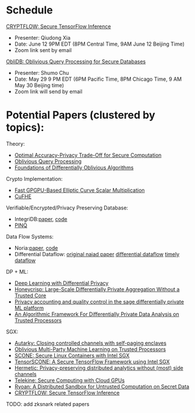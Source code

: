Schedule
=========
[CRYPTFLOW: Secure TensorFlow Inference](https://arxiv.org/pdf/1909.07814.pdf)
* Presenter: Qiudong Xia
* Date: June 12 9PM EDT (8PM Central Time, 9AM June 12 Beijing Time)
* Zoom link sent by email

[ObliDB: Oblivious Query Processing for Secure Databases](http://www.vldb.org/pvldb/vol13/p169-eskandarian.pdf)
* Presenter: Shumo Chu
* Date: May 29 9 PM EDT (6PM Pacific Time, 8PM Chicago Time, 9 AM May 30 Beijing time)
* Zoom link will send by email

Potential Papers (clustered by topics):
=======================================

Theory:
* [Optimal Accuracy-Privacy Trade-Off for Secure Computation](https://ieeexplore.ieee.org/stamp/stamp.jsp?arnumber=8573818)
* [Oblivious Query Processing](https://arxiv.org/abs/1312.4012)
* [Foundations of Differentially Oblivious Algorithms](https://eprint.iacr.org/2017/1033.pdf)

Crypto Implementation:
* [Fast GPGPU-Based Elliptic Curve Scalar Multiplication](https://eprint.iacr.org/2014/198.pdf)
* [CuFHE](https://github.com/vernamlab/cuFHE)

Verifiable/Encrypted/Privacy Preserving Database:
* IntegriDB:[paper](http://users.umiacs.umd.edu/~zhangyp/papers/IntegriDB.pdf), [code](https://github.com/integridb/Code)
* [PINQ](http://cs.brown.edu/courses/csci2390/readings/pinq.pdf)

Data Flow Systems:
* Noria:[paper](https://pdos.csail.mit.edu/papers/noria:osdi18.pdf), [code](https://github.com/mit-pdos/noria)
* Differential Dataflow: 
[original naiad paper](http://sigops.org/s/conferences/sosp/2013/papers/p439-murray.pdf)
[differential dataflow](https://github.com/timelydataflow/differential-dataflow/blob/master/differentialdataflow.pdf)
[timely dataflow](https://github.com/timelydataflow/timely-dataflow)

DP + ML:
* [Deep Learning with Differential Privacy](https://arxiv.org/pdf/1607.00133.pdf)
* [Honeycrisp: Large-Scale Differentially Private Aggregation Without a Trusted Core](https://dl.acm.org/doi/pdf/10.1145/3341301.3359660)
* [Privacy accounting and quality control in the sage differentially private ML platform](https://dl.acm.org/doi/pdf/10.1145/3341301.3359639)
* [An Algorithmic Framework For Differentially Private
Data Analysis on Trusted Processors](https://arxiv.org/pdf/1807.00736.pdf)

SGX:
* [Autarky: Closing controlled channels with self-paging enclaves](https://marksilberstein.com/wp-content/uploads/2020/02/eurosys20-final310.pdf)
* [Oblivious Multi-Party Machine Learning on Trusted Processors](https://www.microsoft.com/en-us/research/wp-content/uploads/2016/07/paper.pdf)
* [SCONE: Secure Linux Containers with Intel SGX](https://www.usenix.org/system/files/conference/osdi16/osdi16-arnautov.pdf)
* [TensorSCONE: A Secure TensorFlow Framework using Intel SGX](https://arxiv.org/pdf/1902.04413.pdf)
* [Hermetic: Privacy-preserving distributed analytics without (most) side channels](https://www.cis.upenn.edu/~ahae/papers/hermetic-tr.pdf)
* [Telekine: Secure Computing with Cloud GPUs](https://www.cs.utexas.edu/~thunt/papers/telekine_nsdi2020.pdf)
* [Ryoan: A Distributed Sandbox for Untrusted Computation on Secret Data](https://www.cs.utexas.edu/~thunt/papers/ryoan_osdi2016.pdf)
* [CRYPTFLOW: Secure TensorFlow Inference](https://arxiv.org/pdf/1909.07814.pdf)

TODO: add zksnark related papers
